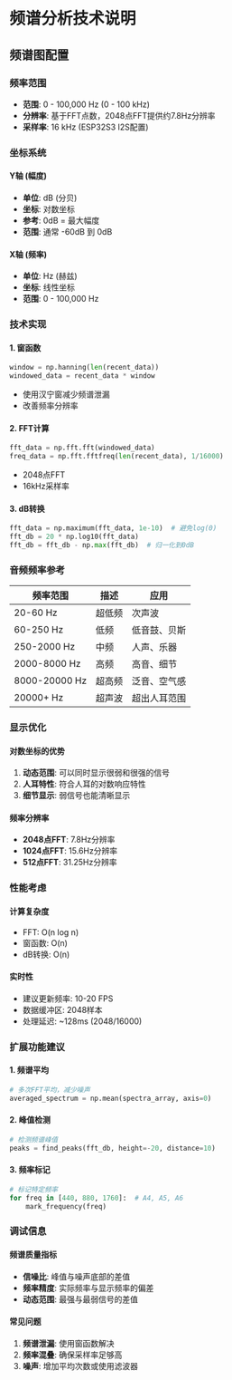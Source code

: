 # 频谱分析技术说明

## 频谱图配置

### 频率范围
- **范围**: 0 - 100,000 Hz (0 - 100 kHz)
- **分辨率**: 基于FFT点数，2048点FFT提供约7.8Hz分辨率
- **采样率**: 16 kHz (ESP32S3 I2S配置)

### 坐标系统

#### Y轴 (幅度)
- **单位**: dB (分贝)
- **坐标**: 对数坐标
- **参考**: 0dB = 最大幅度
- **范围**: 通常 -60dB 到 0dB

#### X轴 (频率)
- **单位**: Hz (赫兹)
- **坐标**: 线性坐标
- **范围**: 0 - 100,000 Hz

### 技术实现

#### 1. 窗函数
```python
window = np.hanning(len(recent_data))
windowed_data = recent_data * window
```
- 使用汉宁窗减少频谱泄漏
- 改善频率分辨率

#### 2. FFT计算
```python
fft_data = np.fft.fft(windowed_data)
freq_data = np.fft.fftfreq(len(recent_data), 1/16000)
```
- 2048点FFT
- 16kHz采样率

#### 3. dB转换
```python
fft_data = np.maximum(fft_data, 1e-10)  # 避免log(0)
fft_db = 20 * np.log10(fft_data)
fft_db = fft_db - np.max(fft_db)  # 归一化到0dB
```

### 音频频率参考

| 频率范围 | 描述 | 应用 |
|---------|------|------|
| 20-60 Hz | 超低频 | 次声波 |
| 60-250 Hz | 低频 | 低音鼓、贝斯 |
| 250-2000 Hz | 中频 | 人声、乐器 |
| 2000-8000 Hz | 高频 | 高音、细节 |
| 8000-20000 Hz | 超高频 | 泛音、空气感 |
| 20000+ Hz | 超声波 | 超出人耳范围 |

### 显示优化

#### 对数坐标的优势
1. **动态范围**: 可以同时显示很弱和很强的信号
2. **人耳特性**: 符合人耳的对数响应特性
3. **细节显示**: 弱信号也能清晰显示

#### 频率分辨率
- **2048点FFT**: 7.8Hz分辨率
- **1024点FFT**: 15.6Hz分辨率
- **512点FFT**: 31.25Hz分辨率

### 性能考虑

#### 计算复杂度
- FFT: O(n log n)
- 窗函数: O(n)
- dB转换: O(n)

#### 实时性
- 建议更新频率: 10-20 FPS
- 数据缓冲区: 2048样本
- 处理延迟: ~128ms (2048/16000)

### 扩展功能建议

#### 1. 频谱平均
```python
# 多次FFT平均，减少噪声
averaged_spectrum = np.mean(spectra_array, axis=0)
```

#### 2. 峰值检测
```python
# 检测频谱峰值
peaks = find_peaks(fft_db, height=-20, distance=10)
```

#### 3. 频率标记
```python
# 标记特定频率
for freq in [440, 880, 1760]:  # A4, A5, A6
    mark_frequency(freq)
```

### 调试信息

#### 频谱质量指标
- **信噪比**: 峰值与噪声底部的差值
- **频率精度**: 实际频率与显示频率的偏差
- **动态范围**: 最强与最弱信号的差值

#### 常见问题
1. **频谱泄漏**: 使用窗函数解决
2. **频率混叠**: 确保采样率足够高
3. **噪声**: 增加平均次数或使用滤波器 